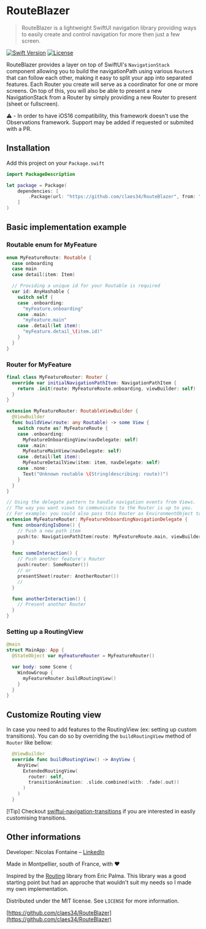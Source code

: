 # RouteBlazer
> RouteBlazer is a lightweight SwiftUI navigation library providing ways to easily create and control navigation for more then just a few screen.

[![Swift Version][swift-image]][swift-url]
[![License][license-image]][license-url]

RouteBlazer provides a layer on top of SwiftUI's `NavigationStack` component allowing you to build the navigationPath using various `Router`s that can follow each other, making it easy to split your app into separated features.
Each Router you create will serve as a coordinator for one or more screens.
On top of this, you will also be able to present a new NavigationStack from a Router by simply providing a new Router to present (sheet or fullscreen).

⚠️ - In order to have iOS16 compatibility, this framework doesn't use the Observations framework. Support may be added if requested or submited with a PR.

## Installation

Add this project on your `Package.swift`

```swift
import PackageDescription

let package = Package(
    dependencies: [
        .Package(url: "https://github.com/claes34/RouteBlazer", from: "0.1.0")
    ]
)
```

## Basic implementation example

### Routable enum for MyFeature
```swift
enum MyFeatureRoute: Routable {
  case onboarding
  case main
  case detail(item: Item)

  // Providing a unique id for your Routable is required
  var id: AnyHashable {
    switch self {
    case .onboarding:
      "myFeature.onboarding"
    case .main:
      "myFeature.main"
    case .detail(let item):
      "myFeature.detail_\(item.id)"
    }
  }
}
```

### Router for MyFeature
```swift
final class MyFeatureRouter: Router {
  override var initialNavigationPathItem: NavigationPathItem {
    return .init(route: MyFeatureRoute.onboarding, viewBuilder: self)
  }
}

extension MyFeatureRouter: RoutableViewBuilder {
  @ViewBuilder
  func buildView(route: any Routable) -> some View {
    switch route as? MyFeatureRoute {
    case .onboarding:
      MyFeatureOnboardingView(navDelegate: self)
    case .main:
      MyFeatureMainView(navDelegate: self)
    case .detail(let item):
      MyFeatureDetailView(item: item, navDelegate: self)
    case .none:
      Text("Unknown routable \(String(describing: route))")
    }
  }
}

// Using the delegate pattern to handle navigation events from Views.
// The way you want views to communicate to the Router is up to you.
// For example: you could also pass this Router as EnvironmentObject to views or viewModels.
extension MyFeatureRouter: MyFeatureOnboardingNavigationDelegate {
  func onboardingIsDone() {
    // Push a new path item
    push(to: NavigationPathItem(route: MyFeatureRoute.main, viewBuilder: self))
  }

  func someInteraction() {
    // Push another feature's Router
    push(router: SomeRouter())
    // or
    presentSheet(router: AnotherRouter())
    //
  }

  func anotherInteraction() {
    // Present another Router
  }
}
```

### Setting up a RoutingView
```swift
@main
struct MainApp: App {
  @StateObject var myFeatureRouter = MyFeatureRouter()

  var body: some Scene {
    WindowGroup {
      myFeatureRouter.buildRoutingView()
    }
  }
}
```

## Customize Routing view
In case you need to add features to the RoutingView (ex: setting up custom transitions). You can do so by overriding the `buildRoutingView` method of `Router` like bellow:

```Swift
  @ViewBuilder
  override func buildRoutingView() -> AnyView {
    AnyView(
      ExtendedRoutingView(
        router: self,
        transitionAnimation: .slide.combined(with: .fade(.out))
      )
    )
  }
```

[!Tip]
Checkout [swiftui-navigation-transitions](https://github.com/davdroman/swiftui-navigation-transitions) if you are interested in easily customising transitions.


## Other informations

Developer: Nicolas Fontaine – [LinkedIn](https://www.linkedin.com/in/nfo34/)

Made in Montpellier, south of France, with ❤️

Inspired by the [Routing](https://github.com/obvios/Routing) library from Eric Palma. This library was a good starting point but had an approche that wouldn't suit my needs so I made my own implementation.


Distributed under the MIT license. See ``LICENSE`` for more information.

[https://github.com/claes34/RouteBlazer](https://github.com/claes34/RouteBlazer)

[swift-image]:https://img.shields.io/badge/swift-5.9-orange.svg
[swift-url]: https://swift.org/
[license-image]: https://img.shields.io/badge/License-MIT-blue.svg
[license-url]: LICENSE